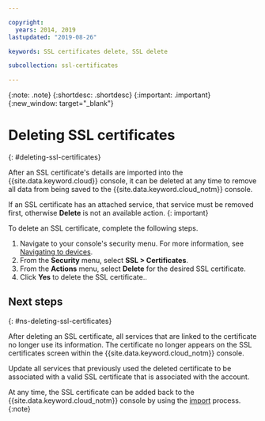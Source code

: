 ```yaml
---

copyright:
  years: 2014, 2019
lastupdated: "2019-08-26"

keywords: SSL certificates delete, SSL delete

subcollection: ssl-certificates

---
```


{:note: .note}
{:shortdesc: .shortdesc}
{:important: .important}
{:new_window: target="_blank"}

# Deleting SSL certificates
{: #deleting-ssl-certificates}

After an SSL certificate's details are imported into the {{site.data.keyword.cloud}} console, it can be deleted at any time to remove all data from being saved to the {{site.data.keyword.cloud_notm}} console.

If an SSL certificate has an attached service, that service must be removed first, otherwise **Delete** is not an available action.
{: important}

To delete an SSL certificate, complete the following steps.

1. Navigate to your console's security menu. For more information, see [Navigating to devices](/docs/infrastructure/ssl-certificates?topic=virtual-servers-navigating-devices).
2. From the **Security** menu, select **SSL > Certificates**.
3. From the **Actions** menu, select **Delete** for the desired SSL certificate.
4. Click **Yes** to delete the SSL certificate..

## Next steps
{: #ns-deleting-ssl-certificates}

After deleting an SSL certificate, all services that are linked to the certificate no longer use its information. The certificate no longer appears on the SSL certificates screen within the {{site.data.keyword.cloud_notm}} console.

Update all services that previously used the deleted certificate to be associated with a valid SSL certificate that is associated with the account.

At any time, the SSL certificate can be added back to the {{site.data.keyword.cloud_notm}} console by using the [import](/docs/infrastructure/ssl-certificates?topic=ssl-certificates-importing-ssl-certificates#importing-ssl-certificates) process.
{:note}
